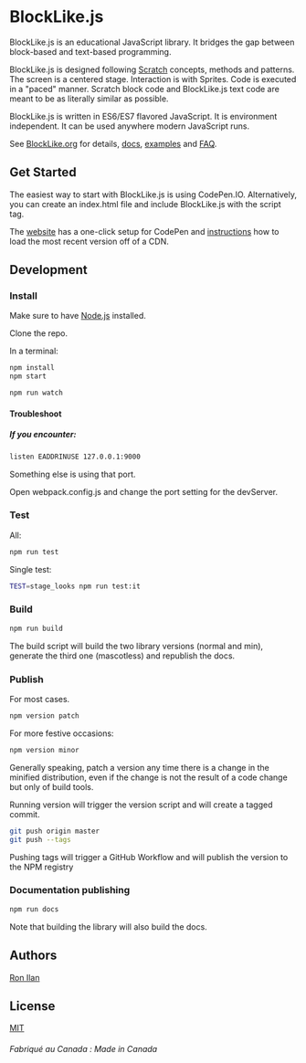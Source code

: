 # BlockLike.js

BlockLike.js is an educational JavaScript library. It bridges the gap between block-based and text-based programming.

BlockLike.js is designed following [Scratch](https://scratch.mit.edu) concepts, methods and patterns. The screen is a centered stage. Interaction is with Sprites. Code is executed in a "paced" manner. Scratch block code and BlockLike.js text code are meant to be as literally similar as possible.

BlockLike.js is written in ES6/ES7 flavored JavaScript. It is environment independent. It can be used anywhere modern JavaScript runs.

See [BlockLike.org](https://www.blocklike.org) for details, [docs](https://www.blocklike.org/docs), [examples](https://www.blocklike.org/example) and [FAQ](https://www.blocklike.org/faq.html).

## Get Started

The easiest way to start with BlockLike.js is using CodePen.IO. Alternatively, you can create an index.html file and include BlockLike.js with the script tag.

The [website](https://www.blocklike.org/#getstarted) has a one-click setup for CodePen and [instructions](https://www.blocklike.org/#getstarted) how to load the most recent version off of a CDN.

## Development

### Install

Make sure to have [Node.js](https://nodejs.org) installed.

Clone the repo.

In a terminal:

```sh
npm install
npm start

npm run watch
```

#### Troubleshoot

##### If you encounter:

```sh
listen EADDRINUSE 127.0.0.1:9000
```

Something else is using that port. 

Open webpack.config.js and change the port setting for the devServer.

### Test

All:
```sh
npm run test
```

Single test:
```sh
TEST=stage_looks npm run test:it
```

### Build

```sh
npm run build
```

The build script will build the two library versions (normal and min), generate the third one (mascotless) and republish the docs.


### Publish

For most cases.

```sh
npm version patch
```

For more festive occasions:

```sh
npm version minor
```

Generally speaking, patch a version any time there is a change in the minified distribution, even if the change is not the result of a code change but only of build tools. 

Running version will trigger the version script and will create a tagged commit.

```sh
git push origin master
git push --tags  

```

Pushing tags will trigger a GitHub Workflow and will publish the version to the NPM registry

### Documentation publishing

```sh
npm run docs
```

Note that building the library will also build the docs.

## Authors

[Ron Ilan](https://www.ronilan.com)

## License
[MIT](https://en.wikipedia.org/wiki/MIT_License)

###### Fabriqué au Canada : Made in Canada
